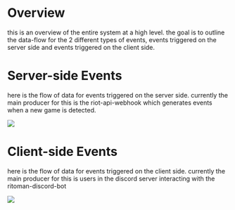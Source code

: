 # Overview
this is an overview of the entire system at a high level. the goal is to outline the data-flow for the 2 different types of events, events triggered on the server side and events triggered on the client side.

# Server-side Events
here is the flow of data for events triggered on the server side. currently the main producer for this is the riot-api-webhook which generates events when a new game is detected. 

[![](https://mermaid.ink/img/eyJjb2RlIjoiZmxvd2NoYXJ0IFREXG4gICAgQVtyaW90LWFwaS13ZWJob29rXSAtLT4gQlt3ZWJob29rLXJvdXRlcl1cbiAgICBCIC0tPiBDW3JpdG9tYW4tbG9zZXItc2VydmljZV1cbiAgICBCIC0tPiBFXG4gICAgRVtyaXRvbWFuLWJldHRpbmctc2VydmljZV0gLS0-IERcbiAgICBDIC0tPiBEKChkaXNjb3JkLXNlcnZlcikpXG4gICAgICAgIFxuIiwibWVybWFpZCI6eyJ0aGVtZSI6Im5ldXRyYWwifSwidXBkYXRlRWRpdG9yIjpmYWxzZSwiYXV0b1N5bmMiOnRydWUsInVwZGF0ZURpYWdyYW0iOmZhbHNlfQ)](https://mermaid-js.github.io/mermaid-live-editor/edit##eyJjb2RlIjoiZmxvd2NoYXJ0IFREXG4gICAgQVtyaW90LWFwaS13ZWJob29rXSAtLT4gQlt3ZWJob29rLXJvdXRlcl1cbiAgICBCIC0tPiBDW3JpdG9tYW4tbG9zZXItc2VydmljZV1cbiAgICBCIC0tPiBFXG4gICAgRVtyaXRvbWFuLWJldHRpbmctc2VydmljZV0gLS0-IERcbiAgICBDIC0tPiBEKChkaXNjb3JkLXNlcnZlcikpXG4gICAgICAgIFxuIiwibWVybWFpZCI6IntcbiAgXCJ0aGVtZVwiOiBcIm5ldXRyYVwiXG59IiwidXBkYXRlRWRpdG9yIjpmYWxzZSwiYXV0b1N5bmMiOnRydWUsInVwZGF0ZURpYWdyYW0iOmZhbHNlfQ)

# Client-side Events
here is the flow of data for events triggered on the client side. currently the main producer for this is users in the discord server interacting with the ritoman-discord-bot

[![](https://mermaid.ink/img/eyJjb2RlIjoiZmxvd2NoYXJ0IFREXG4gICAgQltyaXRvbWFuLWxvc2VyLXNlcnZpY2VdIC0tPiBEXG4gICAgRltyaXRvbWFuLWRpc2NvcmQtYm90XSA8LS0-IERcbiAgICBFW3JpdG9tYW4tYmV0dGluZy1zZXJ2aWNlXSAtLT4gRCgoZGlzY29yZC1zZXJ2ZXIpKVxuICAgIEYgPC0tPiBCICYgRVxuXG4gICAgICAgIFxuIiwibWVybWFpZCI6eyJ0aGVtZSI6Im5ldXRyYWwifSwidXBkYXRlRWRpdG9yIjpmYWxzZSwiYXV0b1N5bmMiOnRydWUsInVwZGF0ZURpYWdyYW0iOmZhbHNlfQ)](https://mermaid-js.github.io/mermaid-live-editor/edit##eyJjb2RlIjoiZmxvd2NoYXJ0IFREXG4gICAgQltyaXRvbWFuLWxvc2VyLXNlcnZpY2VdIC0tPiBEXG4gICAgRltyaXRvbWFuLWRpc2NvcmQtYm90XSA8LS0-IERcbiAgICBFW3JpdG9tYW4tYmV0dGluZy1zZXJ2aWNlXSAtLT4gRCgoZGlzY29yZC1zZXJ2ZXIpKVxuICAgIEYgPC0tPiBCIFxuXG4gICAgICAgIFxuIiwibWVybWFpZCI6IntcbiAgXCJ0aGVtZVwiOiBcIm5ldXRyYWxcIlxufSIsInVwZGF0ZUVkaXRvciI6ZmFsc2UsImF1dG9TeW5jIjp0cnVlLCJ1cGRhdGVEaWFncmFtIjpmYWxzZX0)
